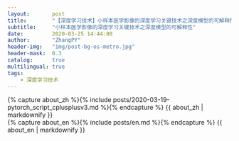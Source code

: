 ```yaml
---
layout:       post
title:        "【深度学习技术】小样本医学影像的深度学习关键技术之深度模型的可解释性"
subtitle:     "小样本医学影像的深度学习关键技术之深度模型的可解释性"
date:         2020-03-25 14:44:00
author:       "ZhangPY"
header-img:   "img/post-bg-os-metro.jpg"
header-mask:  0.3
catalog:      true
multilingual: true
tags:
    - 深度学习技术
---
```


<!-- Chinese Version -->
<div class="zh post-container">
    {% capture about_zh %}{% include posts/2020-03-19-pytorch_script_cplusplusv3.md %}{% endcapture %}
    {{ about_zh | markdownify }}
</div>

<!-- English Version -->
<div class="en post-container">
    {% capture about_en %}{% include posts/en.md %}{% endcapture %}
    {{ about_en | markdownify }}
</div>
